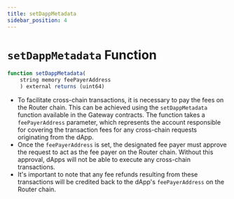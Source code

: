 ```yaml
---
title: setDappMetadata
sidebar_position: 4
---
```


# `setDappMetadata` Function

```javascript
function setDappMetadata(
    string memory feePayerAddress
    ) external returns (uint64)
```

- To facilitate cross-chain transactions, it is necessary to pay the fees on the Router chain. This can be achieved using the `setDappMetadata` function available in the Gateway contracts. The function takes a `feePayerAddress` parameter, which represents the account responsible for covering the transaction fees for any cross-chain requests originating from the dApp.
- Once the `feePayerAddress` is set, the designated fee payer must approve the request to act as the fee payer on the Router chain. Without this approval, dApps will not be able to execute any cross-chain transactions.
- It's important to note that any fee refunds resulting from these transactions will be credited back to the dApp's `feePayerAddress` on the Router chain.

